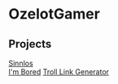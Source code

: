 # OzelotGamer
## Projects
[Sinnlos](Sinnlos.html)  
[I'm Bored](imBored.html)
[Troll Link Generator](yttrollgenerator.html)
